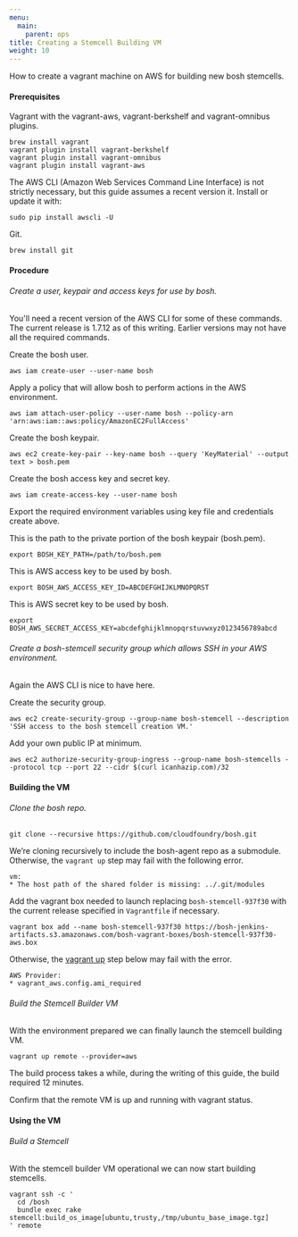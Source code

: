 ```yaml
---
menu:
  main:
    parent: ops
title: Creating a Stemcell Building VM
weight: 10
---
```


How to create a vagrant machine on AWS for building new bosh stemcells.

#### Prerequisites

Vagrant with the vagrant-aws, vagrant-berkshelf and vagrant-omnibus plugins.
 
	brew install vagrant
	vagrant plugin install vagrant-berkshelf
	vagrant plugin install vagrant-omnibus
	vagrant plugin install vagrant-aws
		
The AWS CLI (Amazon Web Services Command Line Interface) is not strictly necessary, but this guide assumes a recent version it. Install or update it with:
 
	sudo pip install awscli -U

Git.
 
 	brew install git

#### Procedure

###### Create a user, keypair and access keys for use by bosh.

You'll need a recent version of the AWS CLI for some of these commands. The current release is 1.7.12 as of this writing. Earlier versions may not have all the required commands.

Create the bosh user.

	aws iam create-user --user-name bosh
	
Apply a policy that will allow bosh to perform actions in the AWS environment.

	aws iam attach-user-policy --user-name bosh --policy-arn 'arn:aws:iam::aws:policy/AmazonEC2FullAccess'

Create the bosh keypair.

	aws ec2 create-key-pair --key-name bosh --query 'KeyMaterial' --output text > bosh.pem

Create the bosh access key and secret key.

	aws iam create-access-key --user-name bosh
	
Export the required environment variables using key file and credentials create above.

This is the path to the private portion of the bosh keypair (bosh.pem).

	export BOSH_KEY_PATH=/path/to/bosh.pem

This is AWS access key to be used by bosh.


	export BOSH_AWS_ACCESS_KEY_ID=ABCDEFGHIJKLMNOPQRST
	
This is AWS secret key to be used by bosh.

	export BOSH_AWS_SECRET_ACCESS_KEY=abcdefghijklmnopqrstuvwxyz0123456789abcd

###### Create a bosh-stemcell security group which allows SSH in your AWS environment.

Again the AWS CLI is nice to have here.

Create the security group.

	aws ec2 create-security-group --group-name bosh-stemcell --description 'SSH access to the bosh stemcell creation VM.'
	
Add your own public IP at minimum.

	aws ec2 authorize-security-group-ingress --group-name bosh-stemcells --protocol tcp --port 22 --cidr $(curl icanhazip.com)/32

#### Building the VM

###### Clone the bosh repo.

	git clone --recursive https://github.com/cloudfoundry/bosh.git

We’re cloning recursively to include the bosh-agent repo as a submodule. Otherwise, the `vagrant up` step may fail with the following error.

	vm:
	* The host path of the shared folder is missing: ../.git/modules

Add the vagrant box needed to launch replacing `bosh-stemcell-937f30` with the current release specified in `Vagrantfile` if necessary.

	vagrant box add --name bosh-stemcell-937f30 https://bosh-jenkins-artifacts.s3.amazonaws.com/bosh-vagrant-boxes/bosh-stemcell-937f30-aws.box

Otherwise, the [vagrant up](#build-the-stemcell-builder-vm) step below may fail with the error.

	AWS Provider:
	* vagrant_aws.config.ami_required

###### Build the Stemcell Builder VM

With the environment prepared we can finally launch the stemcell building VM.

	vagrant up remote --provider=aws

The build process takes a while, during the writing of this guide, the build required 12 minutes.

Confirm that the remote VM is up and running with vagrant status.

#### Using the VM

###### Build a Stemcell

With the stemcell builder VM operational we can now start building stemcells.

	vagrant ssh -c '
	  cd /bosh
	  bundle exec rake stemcell:build_os_image[ubuntu,trusty,/tmp/ubuntu_base_image.tgz]
	' remote
